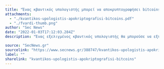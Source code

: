 ```yaml
---
title: "Ένας κβαντικός υπολογιστής μπορεί να αποκρυπτογραφήσει bitcoins;"
attachments:
  - "./kvantikos-upologistis-apokriptografisi-bitcoins.pdf"
  - "./fvardi-thumb.png"
author: "Sec News"
date: "2022-01-03T17:12:03.284Z"
description: "Ένας εξελιγμένος κβαντικός υπολογιστής θα μπορούσε να εξυπηρετήσει την βιομηχανία με πολλούς τρόπους. Αυτήν την στιγμή ερευνάται η επίλυση δύο προβλημάτων: Η αποκρυπτογράφηση bitcoins και η προσομοίωση του μορίου που είναι υπεύθυνο για την βιολογική δέσμευση του αζώτου. "

source: "SecNews.gr"
sourcelink: "https://www.secnews.gr/388747/kvantikos-upologistis-apokriptografisi-bitcoins/?fbclid=IwAR0HVHRCJ1KgLAJa8TZ-YHp_T8diFcSJvAl_GQKj2mFj0DFoEyDfStqhouU"
label: ""
sharelink: "kvantikos-upologistis-apokriptografisi-bitcoins"
---
```

